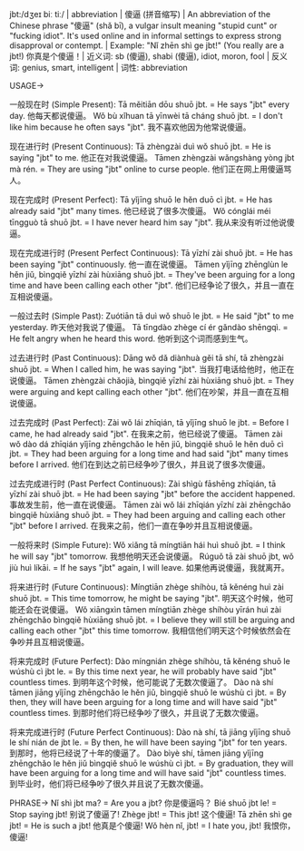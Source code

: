 jbt:/dʒeɪ biː tiː/ | abbreviation |  傻逼 (拼音缩写) | An abbreviation of the Chinese phrase "傻逼" (shǎ bī), a vulgar insult meaning "stupid cunt" or "fucking idiot". It's used online and in informal settings to express strong disapproval or contempt. | Example: "Nǐ zhēn shì ge jbt!" (You really are a jbt!) 你真是个傻逼！| 近义词:  sb (傻逼),  shabi (傻逼), idiot, moron, fool | 反义词: genius, smart, intelligent | 词性: abbreviation


USAGE->

一般现在时 (Simple Present):
Tā měitiān dōu shuō jbt. = He says "jbt" every day. 他每天都说傻逼。
Wǒ bù xǐhuan tā yīnwèi tā cháng shuō jbt. = I don't like him because he often says "jbt". 我不喜欢他因为他常说傻逼。

现在进行时 (Present Continuous):
Tā zhèngzài duì wǒ shuō jbt. = He is saying "jbt" to me. 他正在对我说傻逼。
Tāmen zhèngzài wǎngshàng yòng jbt mà rén. = They are using "jbt" online to curse people.  他们正在网上用傻逼骂人。

现在完成时 (Present Perfect):
Tā yǐjīng shuō le hěn duō cì jbt. = He has already said "jbt" many times. 他已经说了很多次傻逼。
Wǒ cónglái méi tīngguò tā shuō jbt. = I have never heard him say "jbt". 我从来没有听过他说傻逼。

现在完成进行时 (Present Perfect Continuous):
Tā yīzhí zài shuō jbt. = He has been saying "jbt" continuously. 他一直在说傻逼。
Tāmen yǐjīng zhēnglùn le hěn jiǔ, bìngqiě yīzhí zài hùxiāng shuō jbt. = They've been arguing for a long time and have been calling each other "jbt". 他们已经争论了很久，并且一直在互相说傻逼。


一般过去时 (Simple Past):
Zuótiān tā duì wǒ shuō le jbt. = He said "jbt" to me yesterday. 昨天他对我说了傻逼。
Tā tīngdào zhège cí ér gǎndào shēngqì. = He felt angry when he heard this word. 他听到这个词而感到生气。

过去进行时 (Past Continuous):
Dāng wǒ dǎ diànhuà gěi tā shí, tā zhèngzài shuō jbt. = When I called him, he was saying "jbt". 当我打电话给他时，他正在说傻逼。
Tāmen zhèngzài chǎojià, bìngqiě yīzhí zài hùxiāng shuō jbt. = They were arguing and kept calling each other "jbt". 他们在吵架，并且一直在互相说傻逼。

过去完成时 (Past Perfect):
Zài wǒ lái zhīqián, tā yǐjīng shuō le jbt. = Before I came, he had already said "jbt". 在我来之前，他已经说了傻逼。
Tāmen zài wǒ dào dá zhīqián yǐjīng zhēngchǎo le hěn jiǔ, bìngqiě shuō le hěn duō cì jbt. = They had been arguing for a long time and had said "jbt" many times before I arrived. 他们在到达之前已经争吵了很久，并且说了很多次傻逼。

过去完成进行时 (Past Perfect Continuous):
Zài shìgù fāshēng zhīqián, tā yīzhí zài shuō jbt. = He had been saying "jbt" before the accident happened. 事故发生前，他一直在说傻逼。
Tāmen zài wǒ lái zhīqián yīzhí zài zhēngchǎo bìngqiě hùxiāng shuō jbt.  = They had been arguing and calling each other "jbt" before I arrived. 在我来之前，他们一直在争吵并且互相说傻逼。

一般将来时 (Simple Future):
Wǒ xiǎng tā míngtiān hái huì shuō jbt. = I think he will say "jbt" tomorrow. 我想他明天还会说傻逼。
Rúguǒ tā zài shuō jbt, wǒ jiù huì líkāi. = If he says "jbt" again, I will leave. 如果他再说傻逼，我就离开。

将来进行时 (Future Continuous):
Míngtiān zhège shíhòu, tā kěnéng huì zài shuō jbt. =  This time tomorrow, he might be saying "jbt". 明天这个时候，他可能还会在说傻逼。
Wǒ xiāngxìn tāmen míngtiān zhège shíhòu yīrán huì zài zhēngchǎo bìngqiě hùxiāng shuō jbt. = I believe they will still be arguing and calling each other "jbt" this time tomorrow. 我相信他们明天这个时候依然会在争吵并且互相说傻逼。

将来完成时 (Future Perfect):
Dào míngnián zhège shíhòu, tā kěnéng shuō le wúshù cì jbt le. = By this time next year, he will probably have said "jbt" countless times. 到明年这个时候，他可能说了无数次傻逼了。
Dào nà shí tāmen jiāng yǐjīng zhēngchǎo le hěn jiǔ, bìngqiě shuō le wúshù cì jbt. = By then, they will have been arguing for a long time and will have said "jbt" countless times. 到那时他们将已经争吵了很久，并且说了无数次傻逼。

将来完成进行时 (Future Perfect Continuous):
Dào nà shí, tā jiāng yǐjīng shuō le shí nián de jbt le. = By then, he will have been saying "jbt" for ten years. 到那时，他将已经说了十年的傻逼了。
Dào bìyè shí, tāmen jiāng yǐjīng zhēngchǎo le hěn jiǔ bìngqiě shuō le wúshù cì jbt. = By graduation, they will have been arguing for a long time and will have said "jbt" countless times. 到毕业时，他们将已经争吵了很久并且说了无数次傻逼。


PHRASE->
Nǐ shì jbt ma? = Are you a jbt? 你是傻逼吗？
Bié shuō jbt le! = Stop saying jbt! 别说了傻逼了!
Zhège jbt! = This jbt!  这个傻逼!
Tā zhēn shì ge jbt! = He is such a jbt! 他真是个傻逼!
Wǒ hèn nǐ, jbt! = I hate you, jbt! 我恨你，傻逼!
